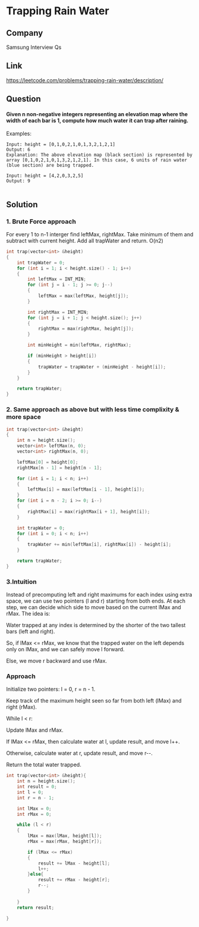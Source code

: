 #  Trapping Rain Water

## Company
Samsung Interview Qs

## Link
https://leetcode.com/problems/trapping-rain-water/description/

## Question
#### Given n non-negative integers representing an elevation map where the width of each bar is 1, compute how much water it can trap after raining.


Examples:
```
Input: height = [0,1,0,2,1,0,1,3,2,1,2,1]
Output: 6
Explanation: The above elevation map (black section) is represented by array [0,1,0,2,1,0,1,3,2,1,2,1]. In this case, 6 units of rain water (blue section) are being trapped.
```
```
Input: height = [4,2,0,3,2,5]
Output: 9
```
```

```

## Solution

### 1. Brute Force approach
For every 1 to n-1 interger find leftMax, rightMax.
Take minimum of them and subtract with current height.
Add all trapWater and return.
O(n2)

```cpp
int trap(vector<int> &height)
{
    int trapWater = 0;
    for (int i = 1; i < height.size() - 1; i++)
    {
        int leftMax = INT_MIN;
        for (int j = i - 1; j >= 0; j--)
        {
            leftMax = max(leftMax, height[j]);
        }

        int rightMax = INT_MIN;
        for (int j = i + 1; j < height.size(); j++)
        {
            rightMax = max(rightMax, height[j]);
        }

        int minHeight = min(leftMax, rightMax);

        if (minHeight > height[i])
        {
            trapWater = trapWater + (minHeight - height[i]);
        }
    }

    return trapWater;
}
```
### 2. Same approach as above but with less time complixity & more space

```cpp
int trap(vector<int> &height)
{
    int n = height.size();
    vector<int> leftMax(n, 0);
    vector<int> rightMax(n, 0);

    leftMax[0] = height[0];
    rightMax[n - 1] = height[n - 1];

    for (int i = 1; i < n; i++)
    {
        leftMax[i] = max(leftMax[i - 1], height[i]);
    }
    for (int i = n - 2; i >= 0; i--)
    {
        rightMax[i] = max(rightMax[i + 1], height[i]);
    }

    int trapWater = 0;
    for (int i = 0; i < n; i++)
    {
        trapWater += min(leftMax[i], rightMax[i]) - height[i];
    }

    return trapWater;
}

```

### 3.Intuition
Instead of precomputing left and right maximums for each index using extra space, we can use two pointers (l and r) starting from both ends. At each step, we can decide which side to move based on the current lMax and rMax. The idea is:

Water trapped at any index is determined by the shorter of the two tallest bars (left and right).

So, if lMax <= rMax, we know that the trapped water on the left depends only on lMax, and we can safely move l forward.

Else, we move r backward and use rMax.

### Approach
Initialize two pointers: l = 0, r = n - 1.

Keep track of the maximum height seen so far from both left (lMax) and right (rMax).

While l < r:

Update lMax and rMax.

If lMax <= rMax, then calculate water at l, update result, and move l++.

Otherwise, calculate water at r, update result, and move r--.

Return the total water trapped.

```cpp
int trap(vector<int> &height){
    int n = height.size();
    int result = 0;
    int l = 0;
    int r = n - 1;

    int lMax = 0;
    int rMax = 0;

    while (l < r)
    {
        lMax = max(lMax, height[l]);
        rMax = max(rMax, height[r]);

        if (lMax <= rMax)
        {
            result += lMax - height[l];
            l++;
        }else{
            result += rMax - height[r];
            r--;
        }
        
    }
    return result;
    
}
```